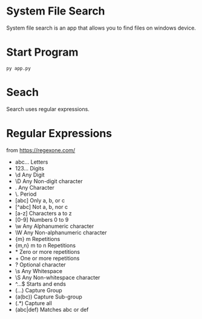 # System File Search

System file search is an app that allows you to find files on windows device.

# Start Program

```
py app.py
```

# Seach

Search uses regular expressions.

# Regular Expressions

from https://regexone.com/

- abc…	Letters
- 123…	Digits
- \d	Any Digit
- \D	Any Non-digit character
- .	Any Character
- \\.	Period
- [abc]	Only a, b, or c
- [^abc]	Not a, b, nor c
- [a-z]	Characters a to z
- [0-9]	Numbers 0 to 9
- \w	Any Alphanumeric character
- \W	Any Non-alphanumeric character
- {m}	m Repetitions
- {m,n}	m to n Repetitions
- \*	Zero or more repetitions
- \+	One or more repetitions
- ?	Optional character
- \s	Any Whitespace
- \S	Any Non-whitespace character
- ^…$	Starts and ends
- (…)	Capture Group
- (a(bc))	Capture Sub-group
- (.*)	Capture all
- (abc|def)	Matches abc or def
